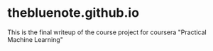 # thebluenote.github.io
This is the final writeup of the course project for coursera "Practical Machine Learning"


